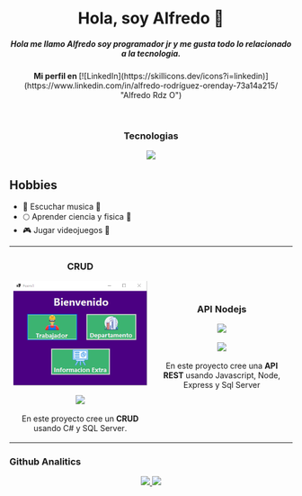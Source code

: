 <div align="center">
<h1 align="center">Hola, soy Alfredo 👋</h1>
</div>

<div align="center">
  <h5>Hola me llamo Alfredo soy programador jr y me gusta todo lo relacionado a la tecnologia.</h5>
  <p><strong>Mi perfil en </strong> [![LinkedIn](https://skillicons.dev/icons?i=linkedin)](https://www.linkedin.com/in/alfredo-rodríguez-orenday-73a14a215/ "Alfredo Rdz O") </p>
  
</div>

<br>

<div align="center">
  <h3 align="center"> Tecnologias </h3>
  <p align="center">
  <a href="https://skillicons.dev">
    <img src="https://skillicons.dev/icons?i=cs,java,py,php,js,html,css,git,github,docker,nodejs,react,express,unity,azure,vscode&perline=8" />
  </a>
  </p>
</div>

## Hobbies 
- :musical_score: Escuchar musica :musical_keyboard:
- :full_moon: Aprender ciencia y fisica :telescope:
- :video_game: Jugar videojuegos :space_invader:

<table>
  <tr>
    <td width="50%">
      <h3 align="center"> CRUD </h3>
      <div align="center"> 
        <a href="https://github.com/AlfredoRodriguezOrenday/CRUD" target="_blank"><img src="https://github.com/AlfredoRodriguezOrenday/CRUD/blob/main/CRUD/Img/Homes.PNG"/> 
          <p>
          <a href="https://github.com/AlfredoRodriguezOrenday/CRUD" target="_blank">
          <img src="https://img.shields.io/badge/CÓDIGO-ff9?style=for-the-badge&logo=github&logoColor=black">
          </a>
          </p>
        </a>
            <p>En este proyecto cree un <strong>CRUD</strong> usando C# y SQL Server.</p>
      </div>
    </td>
    <td width="50%">
      <h3 align="center"> API Nodejs </h3>
      <div align="center"> 
        <a href="https://github.com/AlfredoRodriguezOrenday/ApiNodeExpressSql" target="_blank"><img src="https://chisellabs.com/glossary/wp-content/uploads/2021/06/What-is-an-API.png"/> 
          <p>
          <a href="https://github.com/AlfredoRodriguezOrenday/ApiNodeExpressSql" target="_blank">
          <img src="https://img.shields.io/badge/CÓDIGO-ff9?style=for-the-badge&logo=github&logoColor=black">
          </a>
          </p>
        </a>
            <p>En este proyecto cree una <strong>API REST</strong> usando Javascript, Node, Express y Sql Server</p>
      </div>
    </td>
    
  </tr>
</table>

### Github Analitics
<p align="center">
<a href="https://github.com/AlfredoRodriguezOrenday">
  <img height="180em" src="https://github-readme-stats-eight-theta.vercel.app/api?username=AlfredoRodriguezOrenday&show_icons=true&theme=algolia&include_all_commits=true&count_private=true"/>
  <img height="180em" src="https://github-readme-stats-eight-theta.vercel.app/api/top-langs/?username=AlfredoRodriguezOrenday&layout=compact&langs_count=8&theme=algolia"/>
</a>
</p>

<!--
**AlfredoRodriguezOrenday/AlfredoRodriguezOrenday** is a ✨ _special_ ✨ repository because its `README.md` (this file) appears on your GitHub profile.

Here are some ideas to get you started:

- 🔭 I’m currently working on ...
- 🌱 I’m currently learning ...
- 👯 I’m looking to collaborate on ...
- 🤔 I’m looking for help with ...
- 💬 Ask me about ...
- 📫 How to reach me: ...
- 😄 Pronouns: ...
- ⚡ Fun fact: ...
-->
